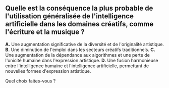 ##  Quelle est la conséquence la plus probable de l'utilisation généralisée de l'intelligence artificielle dans les domaines créatifs, comme l'écriture et la musique ? 

**A.** Une augmentation significative de la diversité et de l'originalité artistique.
**B.** Une diminution de l'emploi dans les secteurs créatifs traditionnels.
**C.** Une augmentation de la dépendance aux algorithmes et une perte de l'unicité humaine dans l'expression artistique.
**D.**  Une fusion harmonieuse entre l'intelligence humaine et l'intelligence artificielle, permettant de nouvelles formes d'expression artistique.

Quel choix faites-vous ? 


